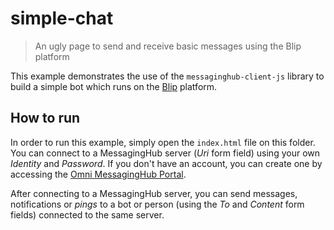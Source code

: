 # simple-chat
> An ugly page to send and receive basic messages using the Blip platform

This example demonstrates the use of the `messaginghub-client-js` library to build a simple bot which runs on the [Blip](http://blip.ai) platform.

## How to run
In order to run this example, simply open the `index.html` file on this folder.
You can connect to a MessagingHub server (_Uri_ form field) using your own _Identity_ and _Password_. If you don't have an account, you can create one by accessing the [Omni MessagingHub Portal](http://omni.messaginghub.io/portal).

After connecting to a MessagingHub server, you can send messages, notifications or _pings_ to a bot or person (using the _To_ and _Content_ form fields) connected to the same server.

